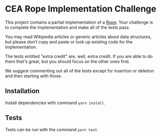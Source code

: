 # CEA Rope Implementation Challenge
This project contains a partial implementation of a [Rope](https://en.wikipedia.org/wiki/Rope_%28data_structure%29). Your challenge is to complete the implementation and make all of the tests pass. 

You may read Wikipedia articles or generic articles about data structures, but please don’t copy and paste or look up existing code for the implementation.

The tests entitled "extra credit" are, well, extra credit. If you are able to do them that's great, but you should focus on the other ones first.

We suggest commenting out all of the tests except for insertion or deletion and then starting with those.

## Installation
Install dependencies with command `yarn install`.

## Tests
Tests can be run with the command `yarn test`.